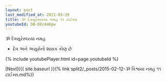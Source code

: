 ```yaml
---
layout: post
last_modified_at: 2021-03-29
title: ૐ દેવસુરેસ્વરયા નમહ ૧૧ ટાઈમ્સ
youtubeId: D0-D8cA4Kpw
---
```

 
 
 ૐ દેવસુરેસ્વરયા નમહ  
 
 -  દેવ અને અસુરોનો શાસક કોણ છે 
 
  
 
  
 
 
 
 
 
 


{% include youtubePlayer.html id=page.youtubeId %}
 
[Next]({{ site.baseurl }}{% link  split2/_posts/2015-02-12-ૐ વિશ્વયા નમહ ૧૧ ટાઈમ્સ.md%})
 
